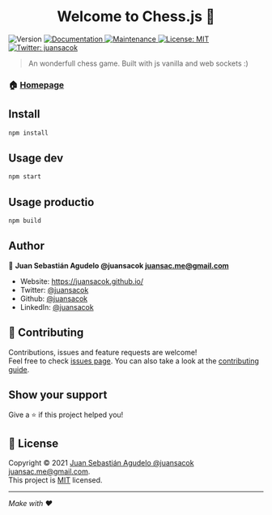 <h1 align="center">Welcome to Chess.js 👋</h1>
<p>
  <img alt="Version" src="https://img.shields.io/badge/version-1.0.0-blue.svg?cacheSeconds=2592000" />
  <a href="https://github.com/juansacok/chess.js#readme" target="_blank">
    <img alt="Documentation" src="https://img.shields.io/badge/documentation-yes-brightgreen.svg" />
  </a>
  <a href="https://github.com/juansacok/chess.js/graphs/commit-activity" target="_blank">
    <img alt="Maintenance" src="https://img.shields.io/badge/Maintained%3F-yes-green.svg" />
  </a>
  <a href="https://github.com/juansacok/chess.js/blob/master/LICENSE" target="_blank">
    <img alt="License: MIT" src="https://img.shields.io/github/license/juansacok/Chess.js" />
  </a>
  <a href="https://twitter.com/juansacok" target="_blank">
    <img alt="Twitter: juansacok" src="https://img.shields.io/twitter/follow/juansacok.svg?style=social" />
  </a>
</p>

> An wonderfull chess game. Built with js vanilla and web sockets :)

### 🏠 [Homepage](https://github.com/juansacok/chess.js#readme)

## Install

```sh
npm install
```

## Usage dev

```sh
npm start
```

## Usage productio

```sh
npm build
```

## Author

👤 **Juan Sebastián Agudelo @juansacok <juansac.me@gmail.com>**

* Website: https://juansacok.github.io/
* Twitter: [@juansacok](https://twitter.com/juansacok)
* Github: [@juansacok](https://github.com/juansacok)
* LinkedIn: [@juansacok](https://linkedin.com/in/juansacok)

## 🤝 Contributing

Contributions, issues and feature requests are welcome!<br />Feel free to check [issues page](https://github.com/juansacok/chess.js/issues). You can also take a look at the [contributing guide](https://github.com/juansacok/chess.js/blob/master/CONTRIBUTING.md).

## Show your support

Give a ⭐️ if this project helped you!

## 📝 License

Copyright © 2021 [Juan Sebastián Agudelo @juansacok <juansac.me@gmail.com>](https://github.com/juansacok).<br />
This project is [MIT](https://github.com/juansacok/chess.js/blob/master/LICENSE) licensed.

***
_Make with ❤️_